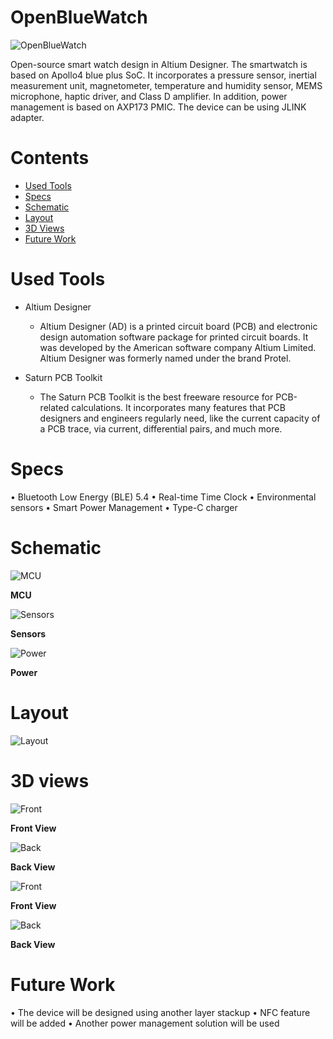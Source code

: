 # OpenBlueWatch
![OpenBlueWatch](https://github.com/CircuitCraftsman/OpenBlueWatch/blob/main/OpenBlueWatch/Schematic/Block%20Diagram.png)

Open-source smart watch design in Altium Designer. The smartwatch is based on Apollo4 blue plus SoC. It incorporates a pressure sensor, inertial measurement unit, magnetometer, temperature and humidity sensor, MEMS microphone, haptic driver, and Class D amplifier. In addition, power management is based on AXP173 PMIC. The device can be using JLINK adapter. 

# Contents
- [Used Tools](#Used-Tools)
- [Specs](#Specs)
- [Schematic](#Schematic)
- [Layout](#Layout)
- [3D Views](#3D-Views)
- [Future Work](#Future-Work)

# Used Tools
- Altium Designer

    - Altium Designer (AD) is a printed circuit board (PCB) and electronic design automation software package for printed circuit boards. It was developed by the American software company Altium Limited. Altium Designer was formerly named under the brand Protel.

- Saturn PCB Toolkit

    - The Saturn PCB Toolkit is the best freeware resource for PCB-related calculations. It incorporates many features that PCB designers and engineers regularly need, like the current capacity of a PCB trace, via current, differential pairs, and much more.

# Specs

  • Bluetooth Low Energy (BLE) 5.4
  • Real-time Time Clock
  • Environmental sensors
  • Smart Power Management
  • Type-C charger

# Schematic 

![MCU](https://github.com/CircuitCraftsman/OpenBlueWatch/blob/main/OpenBlueWatch/Schematic/MCU.png)

**MCU**

![Sensors](https://github.com/CircuitCraftsman/OpenBlueWatch/blob/main/OpenBlueWatch/Schematic/Sensors.png)

**Sensors**

![Power](https://github.com/CircuitCraftsman/OpenBlueWatch/blob/main/OpenBlueWatch/Schematic/Power.png)

**Power**

# Layout

![Layout](https://github.com/CircuitCraftsman/OpenBlueWatch/blob/main/OpenBlueWatch/Layout/layout.png)

# 3D views

![Front](https://github.com/CircuitCraftsman/OpenBlueWatch/blob/main/OpenBlueWatch/Project%20outputs/Images/3D%20Front.png)

**Front View**

![Back](https://github.com/CircuitCraftsman/OpenBlueWatch/blob/main/OpenBlueWatch/Project%20outputs/Images/3D%20Front.png)

**Back View**

![Front](https://media.licdn.com/dms/image/v2/D562DAQFgz1dOIPLLmw/profile-treasury-image-shrink_800_800/profile-treasury-image-shrink_800_800/0/1699466358328?e=1744322400&v=beta&t=-baVc0_afFe4btZv-IMa9OuKzIjo3gkh3ymoWeZyQeE)

**Front View**

![Back](https://media.licdn.com/dms/image/v2/D562DAQEfvLfMubVegQ/profile-treasury-image-shrink_800_800/profile-treasury-image-shrink_800_800/0/1699466428609?e=1744322400&v=beta&t=J-x9mI1FhwZHsZ5mEAWIZFUeT4BRmSueVVECh_pzFuo)

**Back View**

# Future Work

  • The device will be designed using another layer stackup
  • NFC feature will be added
  • Another power management solution will be used




  
  
